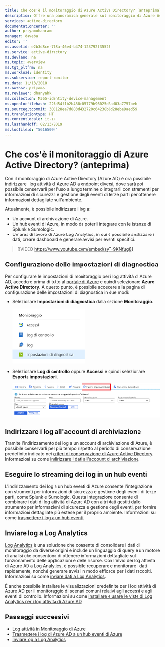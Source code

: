 ```yaml
---
title: Che cos'è il monitoraggio di Azure Active Directory? (anteprima) | Microsoft Docs
description: Offre una panoramica generale sul monitoraggio di Azure Active Directory.
services: active-directory
documentationcenter: ''
author: priyamohanram
manager: daveba
editor: ''
ms.assetid: e2b3d8ce-708a-46e4-b474-123792f35526
ms.service: active-directory
ms.devlang: na
ms.topic: overview
ms.tgt_pltfrm: na
ms.workload: identity
ms.subservice: report-monitor
ms.date: 11/13/2018
ms.author: priyamo
ms.reviewer: dhanyahk
ms.collection: M365-identity-device-management
ms.openlocfilehash: 228d54f1b2b438c05779b96025d3ad03a7757beb
ms.sourcegitcommit: 301128ea7d883d432720c64238b0d28ebe9aed59
ms.translationtype: HT
ms.contentlocale: it-IT
ms.lasthandoff: 02/13/2019
ms.locfileid: "56165094"
---
```

# <a name="what-is-azure-active-directory-monitoring-preview"></a>Che cos'è il monitoraggio di Azure Active Directory? (anteprima)

Con il monitoraggio di Azure Active Directory (Azure AD) è ora possibile indirizzare i log attività di Azure AD a endpoint diversi, dove sarà poi possibile conservarli per l'uso a lungo termine o integrarli con strumenti per informazioni di sicurezza e gestione degli eventi di terze parti per ottenere informazioni dettagliate sull'ambiente.

Attualmente, è possibile indirizzare i log a:

- Un account di archiviazione di Azure.
- Un hub eventi di Azure, in modo da poterli integrare con le istanze di Splunk e Sumologic.
- Un'area di lavoro di Azure Log Analytics, in cui è possibile analizzare i dati, creare dashboard e generare avvisi per eventi specifici.

> [!VIDEO https://www.youtube.com/embed/syT-9KNfug8]

## <a name="diagnostic-settings-configuration"></a>Configurazione delle impostazioni di diagnostica

Per configurare le impostazioni di monitoraggio per i log attività di Azure AD, accedere prima di tutto al [portale di Azure](https://portal.azure.com) e quindi selezionare **Azure Active Directory**. A questo punto, è possibile accedere alla pagina di configurazione delle impostazioni di diagnostica in due modi:

* Selezionare **Impostazioni di diagnostica** dalla sezione **Monitoraggio**.

    ![Impostazioni di diagnostica](./media/overview-monitoring/diagnostic-settings.png)
    
* Selezionare **Log di controllo** oppure **Accessi** e quindi selezionare **Esporta impostazioni**. 

    ![Esportazione impostazioni](./media/overview-monitoring/export-settings.png)


## <a name="route-logs-to-storage-account"></a>Indirizzare i log all'account di archiviazione

Tramite l'indirizzamento dei log a un account di archiviazione di Azure, è possibile conservarli per più tempo rispetto al periodo di conservazione predefinito indicato nei [criteri di conservazione di Azure Active Directory](reference-reports-data-retention.md). Informazioni su come [indirizzare i dati all'account di archiviazione](quickstart-azure-monitor-route-logs-to-storage-account.md).

## <a name="stream-logs-to-event-hub"></a>Eseguire lo streaming dei log in un hub eventi

L'indirizzamento dei log a un hub eventi di Azure consente l'integrazione con strumenti per informazioni di sicurezza e gestione degli eventi di terze parti, come Splunk e Sumologic. Questa integrazione consente di combinare i dati di log attività di Azure AD con altri dati gestiti dallo strumento per informazioni di sicurezza e gestione degli eventi, per fornire informazioni dettagliate più estese per il proprio ambiente. Informazioni su come [trasmettere i log a un hub eventi](tutorial-azure-monitor-stream-logs-to-event-hub.md).

## <a name="send-logs-to-log-analytics"></a>Inviare log a Log Analytics

[Log Analytics](https://docs.microsoft.com/azure/log-analytics/log-analytics-overview) è una soluzione che consente di consolidare i dati di monitoraggio da diverse origini e include un linguaggio di query e un motore di analisi che consentono di ottenere informazioni dettagliate sul funzionamento delle applicazioni e delle risorse. Con l'invio dei log attività di Azure AD a Log Analytics, è possibile recuperare e monitorare i dati rapidamente, nonché generare avvisi in modo efficace per i dati raccolti. Informazioni su come [inviare dati a Log Analytics](howto-integrate-activity-logs-with-log-analytics.md).

È anche possibile installare le visualizzazioni predefinite per i log attività di Azure AD per il monitoraggio di scenari comuni relativi agli accessi e agli eventi di controllo. Informazioni su come [installare e usare le viste di Log Analytics per i log attività di Azure AD](howto-install-use-log-analytics-views.md).

## <a name="next-steps"></a>Passaggi successivi

* [Log attività in Monitoraggio di Azure](concept-activity-logs-azure-monitor.md)
* [Trasmettere i log di Azure AD a un hub eventi di Azure](tutorial-azure-monitor-stream-logs-to-event-hub.md)
* [Inviare log a Log Analytics](howto-integrate-activity-logs-with-log-analytics.md)
